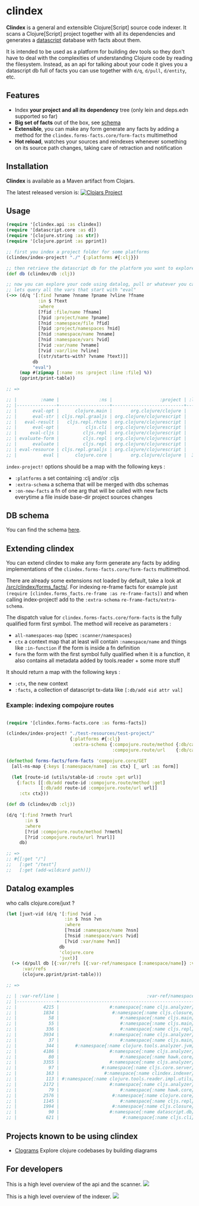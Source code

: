 # clindex

**Clindex** is a general and extensible Clojure[Script] source code indexer. It scans a Clojure[Script] project together with all its dependencies and generates a [datascript](https://github.com/tonsky/datascript) database with facts about them.

It is intended to be used as a platform for building dev tools so they don't have to deal with the complexities of understanding Clojure code by reading the filesystem.
Instead, as an api for talking about your code it gives you a datascript db full of facts you can use together with `d/q`, `d/pull`, `d/entity`, etc.

## Features

- Index **your project and all its dependency** tree (only lein and deps.edn supported so far)
- **Big set of facts** out of the box, see [schema](/src/clindex/schema.clj)
- **Extensible**, you can make any form generate any facts by adding a method for the `clindex.forms-facts.core/form-facts` multimethod
- **Hot reload**, watches your sources and reindexes whenever something on its source path changes, taking care of retraction and notification

## Installation

**Clindex** is available as a Maven artifact from Clojars.

The latest released version is: [![Clojars Project](https://img.shields.io/clojars/v/clindex.svg)](https://clojars.org/clindex)<br>

## Usage

```clojure
(require '[clindex.api :as clindex])
(require '[datascript.core :as d])
(require '[clojure.string :as str])
(require '[clojure.pprint :as pprint])

;; first you index a project folder for some platforms
(clindex/index-project! "./" {:platforms #{:clj}})

;; then retrieve the datascript db for the platform you want to explore
(def db (clindex/db :clj))

;; now you can explore your code using datalog, pull or whatever you can run against datascript
;; lets query all the vars that start with "eval"
(->> (d/q '[:find ?vname ?nname ?pname ?vline ?fname
            :in $ ?text
            :where
            [?fid :file/name ?fname]
            [?pid :project/name ?pname]
            [?nid :namespace/file ?fid]
            [?pid :project/namespaces ?nid]
            [?nid :namespace/name ?nname]
            [?nid :namespace/vars ?vid]
            [?vid :var/name ?vname]
            [?vid :var/line ?vline]
            [(str/starts-with? ?vname ?text)]]
          db
          "eval")
     (map #(zipmap [:name :ns :project :line :file] %))
     (pprint/print-table))

;; =>

;; |         :name |               :ns |                  :project | :line |                                                                                                                       :file |
;; |---------------+-------------------+---------------------------+-------+-----------------------------------------------------------------------------------------------------------------------------|
;; |      eval-opt |      clojure.main |       org.clojure/clojure |   482 |                      jar:file:/home/jmonetta/.m2/repository/org/clojure/clojure/1.10.1/clojure-1.10.1.jar!/clojure/main.clj |
;; |      eval-str | cljs.repl.graaljs | org.clojure/clojurescript |    49 | jar:file:/home/jmonetta/.m2/repository/org/clojure/clojurescript/1.10.516/clojurescript-1.10.516.jar!/cljs/repl/graaljs.clj |
;; |   eval-result |   cljs.repl.rhino | org.clojure/clojurescript |    64 |   jar:file:/home/jmonetta/.m2/repository/org/clojure/clojurescript/1.10.516/clojurescript-1.10.516.jar!/cljs/repl/rhino.clj |
;; |      eval-opt |          cljs.cli | org.clojure/clojurescript |   260 |          jar:file:/home/jmonetta/.m2/repository/org/clojure/clojurescript/1.10.516/clojurescript-1.10.516.jar!/cljs/cli.clj |
;; |     eval-cljs |         cljs.repl | org.clojure/clojurescript |   682 |        jar:file:/home/jmonetta/.m2/repository/org/clojure/clojurescript/1.10.516/clojurescript-1.10.516.jar!/cljs/repl.cljc |
;; | evaluate-form |         cljs.repl | org.clojure/clojurescript |   499 |        jar:file:/home/jmonetta/.m2/repository/org/clojure/clojurescript/1.10.516/clojurescript-1.10.516.jar!/cljs/repl.cljc |
;; |      evaluate |         cljs.repl | org.clojure/clojurescript |   131 |        jar:file:/home/jmonetta/.m2/repository/org/clojure/clojurescript/1.10.516/clojurescript-1.10.516.jar!/cljs/repl.cljc |
;; | eval-resource | cljs.repl.graaljs | org.clojure/clojurescript |    52 | jar:file:/home/jmonetta/.m2/repository/org/clojure/clojurescript/1.10.516/clojurescript-1.10.516.jar!/cljs/repl/graaljs.clj |
;; |          eval |      clojure.core |       org.clojure/clojure |  3210 |                      jar:file:/home/jmonetta/.m2/repository/org/clojure/clojure/1.10.1/clojure-1.10.1.jar!/clojure/core.clj |

```

`index-project!` options should be a map with the following keys :

- `:platforms` a set containing :clj and/or :cljs
- `:extra-schema` a schema that will be merged with dbs schemas
- `:on-new-facts` a fn of one arg that will be called with new facts everytime a file inside base-dir project sources changes

## DB schema

You can find the schema [here](/src/clindex/schema.clj).


## Extending clindex

You can extend clindex to make any form generate any facts by adding implementations of the `clindex.forms-facts.core/form-facts` multimethod.

There are already some extensions not loaded by default, take a look at [/src/clindex/forms_facts/](here). For indexing re-frame facts for example just
`(require [clindex.forms_facts.re-frame :as re-frame-facts])` and when calling index-project! add to the `:extra-schema` `re-frame-facts/extra-schema`.

The dispatch value for `clindex.forms-facts.core/form-facts` is the fully qualified form first symbol. The method will receive as parameters :

- `all-namespaces-map` (spec `:scanner/namespaces`)
- `ctx` a context map that at least will contain `:namespace/name` and things like  `:in-function` if the form is inside a fn definition
- `form` the form with the first symbol fully qualified when it is a function, it also contains all metadata added by tools.reader + some more stuff

It should return a map with the following keys :

- `:ctx`, the new context
- `:facts`, a collection of datascript tx-data like `[:db/add eid attr val]`

### Example: indexing compojure routes
```clojure

(require '[clindex.forms-facts.core :as forms-facts])

(clindex/index-project! "./test-resources/test-project/"
                        {:platforms #{:clj}
                         :extra-schema {:compojure.route/method {:db/cardinality :db.cardinality/one}
                                        :compojure.route/url    {:db/cardinality :db.cardinality/one}}})

(defmethod forms-facts/form-facts 'compojure.core/GET
  [all-ns-map {:keys [:namespace/name] :as ctx} [_ url :as form]]

  (let [route-id (utils/stable-id :route :get url)]
    {:facts [[:db/add route-id :compojure.route/method :get]
             [:db/add route-id :compojure.route/url url]]
     :ctx ctx}))

(def db (clindex/db :clj))

(d/q '[:find ?rmeth ?rurl
       :in $
       :where
       [?rid :compojure.route/method ?rmeth]
       [?rid :compojure.route/url ?rurl]]
     db)

;; =>
;; #{[:get "/"]
;;   [:get "/test"]
;;   [:get (add-wildcard path)]}

```

## Datalog examples

who calls clojure.core/juxt ?

```clojure
(let [juxt-vid (d/q '[:find ?vid .
                      :in $ ?nsn ?vn
                      :where
                      [?nsid :namespace/name ?nsn]
                      [?nsid :namespace/vars ?vid]
                      [?vid :var/name ?vn]]
                    db
                    'clojure.core
                    'juxt)]
  (-> (d/pull db [{:var/refs [{:var-ref/namespace [:namespace/name]} :var-ref/line]}] juxt-vid)
      :var/refs
      (clojure.pprint/print-table)))

;; =>

;; | :var-ref/line |                                 :var-ref/namespace |
;; |---------------+----------------------------------------------------|
;; |          4215 |                   #:namespace{:name cljs.analyzer} |
;; |          1834 |                    #:namespace{:name cljs.closure} |
;; |            58 |                       #:namespace{:name cljs.main} |
;; |            55 |                       #:namespace{:name cljs.main} |
;; |           336 |                       #:namespace{:name cljs.repl} |
;; |          3934 |                   #:namespace{:name cljs.analyzer} |
;; |            37 |                       #:namespace{:name cljs.main} |
;; |           344 |      #:namespace{:name clojure.tools.analyzer.jvm} |
;; |          4186 |                   #:namespace{:name cljs.analyzer} |
;; |            80 |                       #:namespace{:name hawk.core} |
;; |          3355 |                   #:namespace{:name cljs.analyzer} |
;; |            97 |                #:namespace{:name cljs.core.server} |
;; |           163 |                 #:namespace{:name clindex.indexer} |
;; |           113 | #:namespace{:name clojure.tools.reader.impl.utils} |
;; |          2172 |                   #:namespace{:name cljs.analyzer} |
;; |            79 |                       #:namespace{:name hawk.core} |
;; |          2576 |                    #:namespace{:name clojure.core} |
;; |          1145 |                       #:namespace{:name cljs.repl} |
;; |          1994 |                    #:namespace{:name cljs.closure} |
;; |            90 |                   #:namespace{:name datascript.db} |
;; |           621 |                        #:namespace{:name cljs.cli} |

```

## Projects known to be using clindex

- [Clograms](https://github.com/jpmonettas/clograms) Explore clojure codebases by building diagrams

## For developers

This is a high level overview of the api and the scanner.
<img src="/doc/api-and-scanner-diagram.png?raw=true"/>

This is a high level overview of the indexer.
<img src="/doc/indexer.png?raw=true"/>
